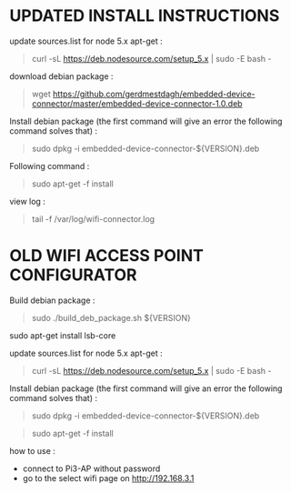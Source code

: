 # UPDATED INSTALL INSTRUCTIONS

update sources.list for node 5.x apt-get :
> curl -sL https://deb.nodesource.com/setup_5.x | sudo -E bash -


download debian package :
> wget https://github.com/gerdmestdagh/embedded-device-connector/master/embedded-device-connector-1.0.deb


Install debian package (the first command will give an error the following command solves that) : 
> sudo dpkg -i embedded-device-connector-${VERSION}.deb 

Following command :
> sudo apt-get -f install 

view log :
> tail -f /var/log/wifi-connector.log



# OLD WIFI ACCESS POINT CONFIGURATOR

Build debian package :
> sudo ./build_deb_package.sh ${VERSION}


sudo apt-get install lsb-core

update sources.list for node 5.x apt-get :
> curl -sL https://deb.nodesource.com/setup_5.x | sudo -E bash -

Install debian package (the first command will give an error the following command solves that) : 
> sudo dpkg -i embedded-device-connector-${VERSION}.deb 

> sudo apt-get -f install 

how to use :
- connect to Pi3-AP without password 
- go to the select wifi page on http://192.168.3.1 


